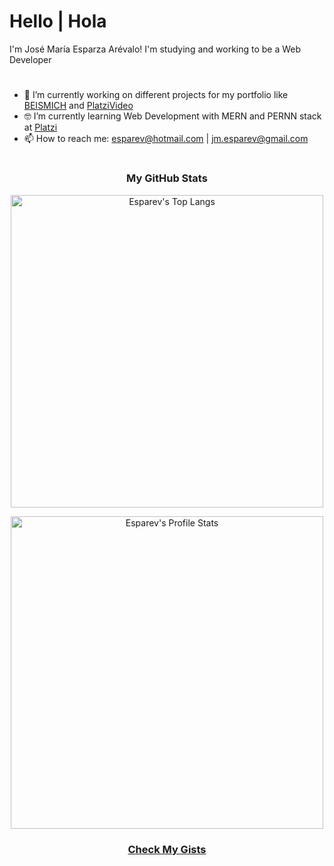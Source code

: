 # Hello | Hola

I'm José María Esparza Arévalo! I'm studying and working to be a Web Developer

# 

- 🔭 I’m currently working on different projects for my portfolio like [BEISMICH](https://github.com/esparev/beismich) and [PlatziVideo](https://github.com/esparev/platzi-video)
- 🤓 I’m currently learning Web Development with MERN and PERNN stack at [Platzi](https://www.platzi.com/web/)
- 📫 How to reach me: esparev@hotmail.com | jm.esparev@gmail.com

#

<h3 align="center">My GitHub Stats</h3>

<p align="center"><img src="https://github-readme-stats.vercel.app/api/top-langs/?username=esparev&langs_count=10&theme=dark&layout=compact" width="500" alt="Esparev's Top Langs" /></p>

<p align="center"><img src="https://github-readme-stats.vercel.app/api?username=esparev&show_icons=true&theme=dark" width="500" alt="Esparev's Profile Stats" /></p>

<h3 align="center"><a href="https://gist.github.com/esparev">Check My Gists</a></h3>
